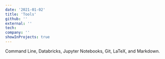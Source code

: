 ```yaml
---
date: '2021-01-02'
title: 'Tools'
github: ''
external: ''
tech:
company: ''
showInProjects: true
---
```


Command Line, Databricks, Jupyter Notebooks, Git, LaTeX, and Markdown.
